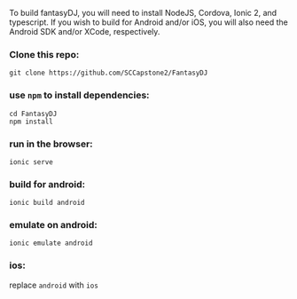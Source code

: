 To build fantasyDJ, you will need to install NodeJS, Cordova, Ionic 2, and 
typescript. If you wish to build for Android and/or iOS, you will also need
the Android SDK and/or XCode, respectively.

### Clone this repo:
```
git clone https://github.com/SCCapstone2/FantasyDJ
```

### use `npm` to install dependencies:
```
cd FantasyDJ
npm install
```

### run in the browser:
```
ionic serve
```

### build for android:
```
ionic build android
```

### emulate on android:
```
ionic emulate android
```

### ios: 
replace `android` with `ios`
